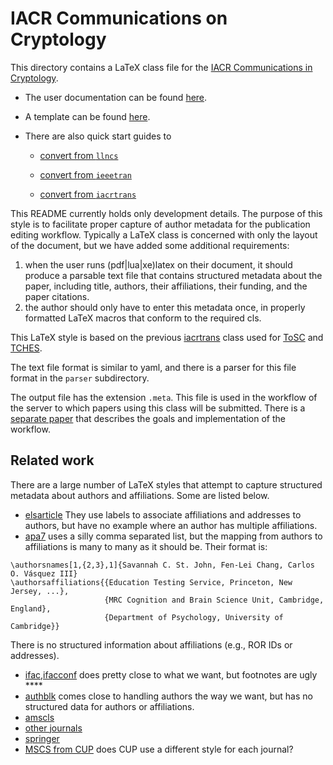 # IACR Communications on Cryptology

This directory contains a LaTeX class file for the [IACR Communications in Cryptology](https://cic.iacr.org/).

* The user documentation can be found [here](https://publish.iacr.org/iacrcc).

* A template can be found [here](https://github.com/IACR/latex/blob/main/iacrcc/template.tex).

* There are also quick start guides to

  * [convert from `llncs`](https://publish.iacr.org/iacrcc/convertllncs)

  * [convert from `ieeetran`](https://publish.iacr.org/iacrcc/convertieeetran)

  * [convert from `iacrtrans`](https://publish.iacr.org/iacrcc/convertiacrtrans)

This README currently holds only development details.
The purpose of this style is to facilitate proper capture of author metadata
for the publication editing workflow. Typically a LaTeX class is concerned with
only the layout of the document, but we have added some additional requirements:

1. when the user runs (pdf|lua|xe)latex on their document, it should produce a parsable text
   file that contains structured metadata about the paper, including title, authors,
   their affiliations, their funding, and the paper citations.
2. the author should only have to enter this metadata once, in properly formatted
   LaTeX macros that conform to the required cls.

This LaTeX style is based on the previous [iacrtrans](https://github.com/Cryptosaurus/iacrtrans) class used for [ToSC](https://tosc.iacr.org/) and [TCHES](https://tches.iacr.org/).

The text file format is similar to yaml, and there is a parser for this
file format in the `parser` subdirectory.

The output file has the extension `.meta`. This file is used in the workflow of the
server to which papers using this class will be submitted. There is a
[separate paper](https://arxiv.org/abs/2301.08277) that describes the goals and implementation of the workflow.

## Related work

There are a large number of LaTeX styles that attempt to capture structured metadata
about authors and affiliations. Some are listed below.

 - [elsarticle](https://ctan.org/tex-archive/macros/latex/contrib/elsarticle?lang=en) They use
   labels to associate affiliations and addresses to authors, but have no example where an
   author has multiple affiliations.
 - [apa7](https://ctan.math.illinois.edu/macros/latex/contrib/apa7/apa7.pdf) uses a
   silly comma separated list, but the mapping from authors to affiliations is many to many as it
   should be. Their format is:
  ```
  \authorsnames[1,{2,3},1]{Savannah C. St. John, Fen-Lei Chang, Carlos O. Vásquez III}
  \authorsaffiliations{{Education Testing Service, Princeton, New Jersey, ...},
                       {MRC Cognition and Brain Science Unit, Cambridge, England},
                       {Department of Psychology, University of Cambridge}}
  ```
  There is no structured information about affiliations (e.g., ROR IDs or addresses).
- [ifac,ifacconf](https://www.ifac-control.org/events/author-guide/copy_of_ifacconf_latex.zip/view)
  does pretty close to what we want, but footnotes are ugly ****
- [authblk](https://www.ctan.org/pkg/authblk) comes close to handling authors the way we want, but
  has no structured data for authors or affiliations.
- [amscls](https://ctan.math.utah.edu/ctan/tex-archive/info/amscls-doc/Author_Handbook_Journals.pdf)
- [other journals](https://www.latextemplates.com/cat/academic-journals)
- [springer](https://www.springer.com/gp/computer-science/lncs/conference-proceedings-guidelines)
- [MSCS from CUP](https://www.cambridge.org/core/journals/mathematical-structures-in-computer-science/information/instructions-contributors)
  does CUP use a different style for each journal?